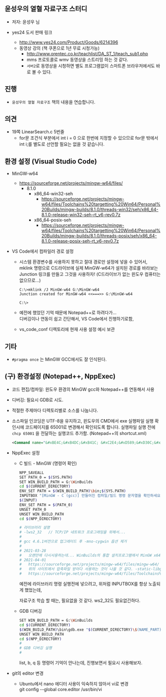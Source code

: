 ##  윤성우의 열혈 자료구조 스터디
* 저자: 윤성우 님

* yes24 도서 판매 링크
	
	* http://www.yes24.com/Product/Goods/6214396
  * 동영상 강의 (책 쿠폰으로 1년 무료 시청가능)
    * http://www.orentec.co.kr/teachlist/DA_ST_1/teach_sub1.php
    * mms 프로토콜로 wmv 동영상을 스트리밍 하는 것 같다.
    * `서버2`로 동영상을 시청하면 별도 프로그램없이 스마트폰 브라우저에서도 바로 볼 수 있다.
## 진행
  * `윤성우의 열혈 자료구조` 책의 내용을 연습합니다.

## 의견
* 19쪽 LinearSearch.c 5번줄
  * for문 조건식 부분에서 int i = 0 으로 한번에 지정할 수 있으므로 for문 밖에서 int i;를 별도로 선언할 필요는 없을 것 같습니다.

## 환경 설정 (Visual Studio Code)
* MinGW-w64
  * https://sourceforge.net/projects/mingw-w64/files/
    * 8.1.0 
      * x86_64-win32-seh
        * https://sourceforge.net/projects/mingw-w64/files/Toolchains%20targetting%20Win64/Personal%20Builds/mingw-builds/8.1.0/threads-win32/seh/x86_64-8.1.0-release-win32-seh-rt_v6-rev0.7z
      * x86_64-posix-seh
        * https://sourceforge.net/projects/mingw-w64/files/Toolchains%20targetting%20Win64/Personal%20Builds/mingw-builds/8.1.0/threads-posix/seh/x86_64-8.1.0-release-posix-seh-rt_v6-rev0.7z

* VS Code에서 컴파일러 경로 설정
  * 시스템 환경변수를 사용하지 못하고 절대 경로만 설정에 넣을 수 있어서,  
    mklink 명령으로 C드라이브에 실제 MinGW-w64가 설치된 경로를 바라보는 Junction 링크를 만들고 그것을 사용하자! (C드라이브가 없는 윈도우 컴퓨터는 없으므로...)
    
    ```
    C:\>mklink /J MinGW-w64 G:\MinGW-w64
    Junction created for MinGW-w64 <<===>> G:\MinGW-w64
    
    C:\>
    ```
    
  * 예전에 했었던 기억 때문에 Notepad++로 하려다가...  
    디버깅이나 연동이 쉽고 간단해서, VS Code에서 진행하기로함, 
    
  * vs_code_conf 디렉토리에 현재 사용 설정 예시 보관

## 기타
* `#pragma once` 는 MinGW GCC에서도 잘 인식된다.


## (구) 환경설정 (Notepad++, NppExec)
  * 코드 편집/컴파일:  윈도우 환경의 MinGW gcc와 Notepad++를 연동해서 사용

  * 디버깅:  필요시 GDB로 시도.

  * 적절한 주제마다 디렉토리별로 소스를 나눕니다.

  * 소스파일 인코딩은 UTF-8을 유지하고, 
    윈도우의 CMD에서 exe 실행파일 실행 확인시에 코드페이지를 65001로 변경해서 확인되도록 합니다.
    실행파일 실행 전에 `chcp 65001` 을 전달하는 실행코드 추가함. (Notepad++의 shortcut.xml)

    ```xml
    <Command name="&#xBE4C;&#xB4DC;&#xB41C; &#xC2E4;&#xD589;&#xD30C;&#xC77C; &#xC2E4;&#xD589;" Ctrl="yes" Alt="yes" Shift="no" Key="48">%ComSpec% /c pushd &quot;$(CURRENT_DIRECTORY)&quot; &amp;&amp; chcp 65001 &amp;&amp; &quot;$(NAME_PART).exe&quot; &amp;&amp; popd &amp; pause</Command>
    ```

* NppExec 설정 

  * C 빌드 - MinGW (명령어 확인)

    ```bash
    NPP_SAVEALL
    SET PATH_0 = $(SYS.PATH)
    SET WIN_BUILD_PATH = G:\WinBuilds
    cd $(CURRENT_DIRECTORY)
    ENV_SET PATH = $(WIN_BUILD_PATH)\bin;$(SYS.PATH)
    INPUTBOX "[MinGW - C (gcc)] 만들어진 컴파일/빌드 명령 문자열을 확인하세요." : gcc.exe -g -D_UNICODE -DUNICODE  -W -Wall -mconsole -lws2_32 -o "$(CURRENT_DIRECTORY)\$(NAME_PART).exe" "$(FULL_CURRENT_PATH)" -lm
    $(INPUT)
    ENV_SET PATH = $(PATH_0)
    UNSET PATH_0
    UNSET WIN_BUILD_PATH
    cd $(NPP_DIRECTORY)
    
    # 라이브러리 설명
    # -lws2_32   // TCP/IP 네트워크 프로그래밍을 위해서...
    #
    # gcc 4.6.1버전으로 업그레이드 후 -mno-cygwin 옵션 제거
    #
    # 2021-03-28 
    #   오랜만에 다시사용하는데... WinBuilds의 통합 설치프로그램에서 MinGW x64를 설치했고, gcc버전은 4.8.3 이다.
    # 2021-04-01
    #   https://sourceforge.net/projects/mingw-w64/files/mingw-w64/  
    #   위의 사이트에서 압축파일 받아다 사용하는 것이 나을 것 같다. -static-libgcc -static-libstdc++ 도 컴파일 옵션에 넣을 필요가 있을 경우 넣자.
    #   https://sourceforge.net/projects/mingw-w64/files/Toolchains%20targetting%20Win64/Personal%20Builds/mingw-builds/8.1.0/threads-win32/seh/x86_64-8.1.0-release-win32-seh-rt_v6-rev0.7z
    
    
    ```

    예전에 라이브러리 명령 실행전에 넣으려고, 위처럼 INPUTBOX를 항상 노출되게 했었는데, 

    자료구조 학습 할 때는, 필요없을 것 같다.  ws2_32도 필요없긴하다.

  * GDB 디버깅

    ```bash
    SET WIN_BUILD_PATH = G:\WinBuilds
    cd $(CURRENT_DIRECTORY)
    $(WIN_BUILD_PATH)\bin\gdb.exe "$(CURRENT_DIRECTORY)\$(NAME_PART).exe" 
    UNSET WIN_BUILD_PATH
    cd $(NPP_DIRECTORY)
    #
    # GDB 디버깅 실행
    # 
    ```

    list, b, q 등 명령어 기억이 안나는데, 진행보면서 필요시 사용해보자.
  
* git의 editor 변경
    * Ubuntu에서 nano 에디터 사용이 익숙하지 않아서 vi로 변경  
      git config --global core.editor /usr/bin/vi